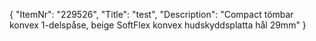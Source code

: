{
  "ItemNr": "229526",
  "Title": "test",
  "Description": "Compact tömbar konvex 1-delspåse, beige SoftFlex konvex hudskyddsplatta hål 29mm"
}